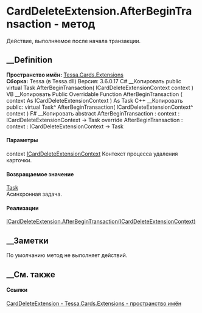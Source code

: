# CardDeleteExtension.AfterBeginTransaction - метод
Действие, выполняемое после начала транзакции.
##  __Definition
 **Пространство имён:** [Tessa.Cards.Extensions](N_Tessa_Cards_Extensions.htm)  
 **Сборка:** Tessa (в Tessa.dll) Версия: 3.6.0.17
C# __Копировать
     public virtual Task AfterBeginTransaction(
    	ICardDeleteExtensionContext context
    )
VB __Копировать
     Public Overridable Function AfterBeginTransaction ( 
    	context As ICardDeleteExtensionContext
    ) As Task
C++ __Копировать
     public:
    virtual Task^ AfterBeginTransaction(
    	ICardDeleteExtensionContext^ context
    )
F# __Копировать
     abstract AfterBeginTransaction : 
            context : ICardDeleteExtensionContext -> Task 
    override AfterBeginTransaction : 
            context : ICardDeleteExtensionContext -> Task 
#### Параметры
context
[ICardDeleteExtensionContext](T_Tessa_Cards_Extensions_ICardDeleteExtensionContext.htm)
    Контекст процесса удаления карточки.
#### Возвращаемое значение
[Task](https://learn.microsoft.com/dotnet/api/system.threading.tasks.task)  
Асинхронная задача.
#### Реализации
[ICardDeleteExtension.AfterBeginTransaction(ICardDeleteExtensionContext)](M_Tessa_Cards_Extensions_ICardDeleteExtension_AfterBeginTransaction.htm)  
##  __Заметки
По умолчанию метод не выполняет действий.
##  __См. также
#### Ссылки
[CardDeleteExtension - ](T_Tessa_Cards_Extensions_CardDeleteExtension.htm)
[Tessa.Cards.Extensions - пространство имён](N_Tessa_Cards_Extensions.htm)
